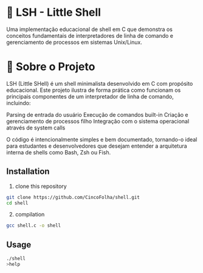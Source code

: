 # 🐚 LSH - Little Shell

Uma implementação educacional de shell em C que demonstra os conceitos fundamentais de interpretadores de linha de comando e gerenciamento de processos em sistemas Unix/Linux.

# 📖 Sobre o Projeto
LSH (Little SHell) é um shell minimalista desenvolvido em C com propósito educacional. Este projeto ilustra de forma prática como funcionam os principais componentes de um interpretador de linha de comando, incluindo:

Parsing de entrada do usuário
Execução de comandos built-in
Criação e gerenciamento de processos filho
Integração com o sistema operacional através de system calls

O código é intencionalmente simples e bem documentado, tornando-o ideal para estudantes e desenvolvedores que desejam entender a arquitetura interna de shells como Bash, Zsh ou Fish.

## Installation

1. clone this repository
```bash
git clone https://github.com/CincoFolha/shell.git
cd shell
```
2. compilation
```bash
gcc shell.c -o shell
```
## Usage

```bash
./shell
>help
```

